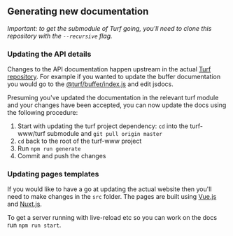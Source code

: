## Generating new documentation
_Important: to get the submodule of Turf going, you'll need to clone this repository with
the `--recursive` flag._


### Updating the API details
Changes to the API documentation happen upstream in the actual [Turf repository](https://github.com/turfjs/turf/). For example if you wanted to update the buffer documentation you would go to the [@turf/buffer/index.js](https://github.com/Turfjs/turf/blob/master/packages/turf-buffer/index.js) and edit jsdocs.

Presuming you've updated the documentation in the relevant turf module and your changes have been accepted, you can now update the docs using the following procedure:

1. Start with updating the turf project dependency: `cd` into the turf-www/turf submodule  and `git pull origin master`
2. `cd` back to the root of the turf-www project
3. Run `npm run generate`
4. Commit and push the changes

### Updating pages templates
If you would like to have a go at updating the actual website then you'll need to make changes in the `src` folder. The pages are built using [Vue.js](https://vuejs.org/) and [Nuxt.js](https://nuxtjs.org/).

To get a server running with live-reload etc so you can work on the docs run `npm run start`. 

